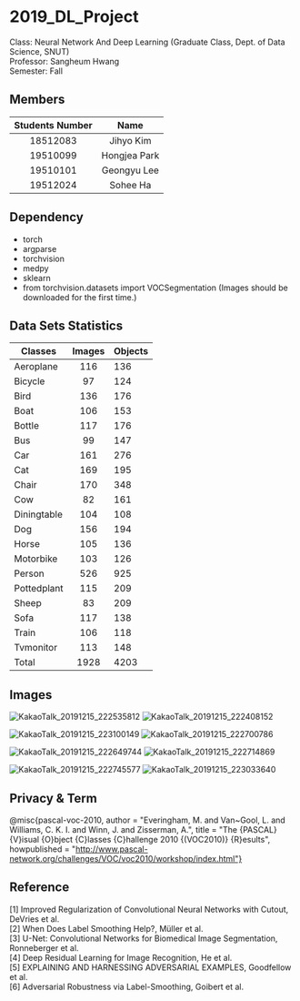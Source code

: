 # 2019_DL_Project

Class: Neural Network And Deep Learning (Graduate Class, Dept. of Data Science, SNUT) \
Professor: Sangheum Hwang \
Semester: Fall 

## Members

| Students Number | Name |
| :------: | :------: |
| 18512083 | Jihyo Kim | 
| 19510099 | Hongjea Park | 
| 19510101 | Geongyu Lee | 
| 19512024 | Sohee Ha |


## Dependency 

- torch 
- argparse
- torchvision
- medpy
- sklearn
- from torchvision.datasets import VOCSegmentation (Images should be downloaded for the first time.)


## Data Sets Statistics 

| Classes | Images | Objects |
| -------- | :------: | --------- |
| Aeroplane | 116 | 136 |
| Bicycle | 97 | 124 |
| Bird | 136 | 176 |
| Boat | 106 | 153 |
| Bottle | 117 | 176 |
| Bus | 99 | 147 |
| Car | 161 | 276 |
| Cat | 169 | 195 |
| Chair | 170 | 348 |
| Cow | 82 | 161 |
| Diningtable | 104 | 108 |
| Dog | 156 | 194 |
| Horse | 105 | 136 |
| Motorbike | 103 | 126 |
| Person | 526 | 925 |
| Pottedplant | 115 | 209 |
| Sheep | 83 | 209 |
| Sofa | 117 | 138 |
| Train | 106 | 118 |
| Tvmonitor | 113 | 148 |
| Total | 1928 | 4203 |

## Images 

![KakaoTalk_20191215_222535812](https://user-images.githubusercontent.com/37532168/70934552-82781800-2081-11ea-919a-f4cb68f4bd20.jpg)
![KakaoTalk_20191215_222408152](https://user-images.githubusercontent.com/37532168/70934553-82781800-2081-11ea-8958-556c1363ecc9.png)


![KakaoTalk_20191215_223100149](https://user-images.githubusercontent.com/37532168/70934576-8c9a1680-2081-11ea-8de0-616d62fc5bf7.jpg)
![KakaoTalk_20191215_222700786](https://user-images.githubusercontent.com/37532168/70934578-8c9a1680-2081-11ea-8ec1-7ba6de149dad.png)


![KakaoTalk_20191215_222649744](https://user-images.githubusercontent.com/37532168/70934577-8c9a1680-2081-11ea-8de1-ce9ef3bc90b4.jpg)
![KakaoTalk_20191215_222714869](https://user-images.githubusercontent.com/37532168/70934579-8c9a1680-2081-11ea-91b3-17e1e07b3867.png)


![KakaoTalk_20191215_222745577](https://user-images.githubusercontent.com/37532168/70934581-8d32ad00-2081-11ea-9171-6c8ccf99c1d8.jpg)
![KakaoTalk_20191215_223033640](https://user-images.githubusercontent.com/37532168/70934582-8d32ad00-2081-11ea-9a81-1de3980ae7c3.png)



## Privacy & Term 

@misc{pascal-voc-2010,
	author = "Everingham, M. and Van~Gool, L. and Williams, C. K. I. and Winn, J. and Zisserman, A.",
	title = "The {PASCAL} {V}isual {O}bject {C}lasses {C}hallenge 2010 {(VOC2010)} {R}esults",
	howpublished = "http://www.pascal-network.org/challenges/VOC/voc2010/workshop/index.html"}
	
## Reference 

[1] Improved Regularization of Convolutional Neural Networks with Cutout, DeVries et al.  
[2] When Does Label Smoothing Help?, Müller et al.  
[3] U-Net: Convolutional Networks for Biomedical Image Segmentation, Ronneberger et al.  
[4] Deep Residual Learning for Image Recognition, He et al.  
[5] EXPLAINING AND HARNESSING ADVERSARIAL EXAMPLES, Goodfellow et al.  
[6] Adversarial Robustness via Label-Smoothing, Goibert et al.  


